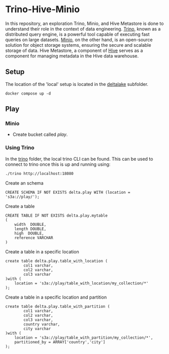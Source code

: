 # Trino-Hive-Minio

In this repository, an exploration Trino, Minio, and Hive Metastore is done to understand their role in the context of data engineering. 
[Trino](https://trino.io), known as a distributed query engine, is a powerful tool capable of executing fast queries on large datasets. [Minio](https://min.io/), on the other hand, is an open-source solution for object storage systems, ensuring the secure and scalable storage of data. Hive Metastore, a component of [Hive](https://hive.apache.org/) serves as a component for managing metadata in the Hive data warehouse.

## Setup

The location of the 'local' setup is located in the [deltalake](./deltalake/) subfolder.

```
docker compose up -d
```


## Play

### Minio

- Create  bucket called *play*.

### Using Trino

In the [trino](./deltalake/trino/) folder, the local trino CLI can be found.
This can be used to connect to trino once this is up and running using:

```
./trino http://localhost:18080
```

Create an schema

```
CREATE SCHEMA IF NOT EXISTS delta.play WITH (location = 's3a://play/');
```

Create a table

```
CREATE TABLE IF NOT EXISTS delta.play.mytable
(
    width  DOUBLE,
    length DOUBLE,
    high  DOUBLE,
    reference VARCHAR
)
```

Create a table in a specific location

```
create table delta.play.table_with_location (
        col1 varchar,
        col2 varchar,
        col3 varchar
)with (
    location = 's3a://play/table_with_location/my_collection/*'
);
```

Create a table in a specific location and partition

```
create table delta.play.table_with_partition (
        col1 varchar,
        col2 varchar,
        col3 varchar,
        country varchar,
        city varchar
)with (
    location = 's3a://play/table_with_partition/my_collection/*',
    partitioned_by = ARRAY['country','city']
);
```